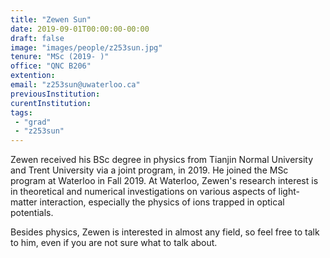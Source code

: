 ```yaml
---
title: "Zewen Sun"
date: 2019-09-01T00:00:00-00:00
draft: false
image: "images/people/z253sun.jpg"
tenure: "MSc (2019- )"
office: "QNC B206"
extention: 
email: "z253sun@uwaterloo.ca"
previousInstitution: 
curentInstitution: 
tags:
 - "grad"
 - "z253sun"
---
```


Zewen received his BSc degree in physics from Tianjin Normal University and Trent University via a joint program, in 2019. He joined the MSc program at Waterloo in Fall 2019. At Waterloo, Zewen's research interest is in theoretical and numerical investigations on various aspects of light-matter interaction, especially the physics of ions trapped in optical potentials.

Besides physics, Zewen is interested in almost any field, so feel free to talk to him, even if you are not sure what to talk about. 
